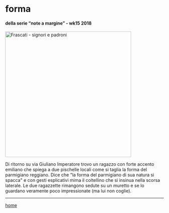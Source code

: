 ﻿﻿
# forma  

#### della serie “note a margine” - wk15 2018  
<img src="https://drive.google.com/uc?id=11vtMxV8HOe8hZazCxf9I9vs0fDtShvtX" alt="Frascati - signori e padroni" width="400">   
<!--- interarete006.png --->  

Di ritorno su via Giuliano Imperatore trovo un ragazzo con forte accento emiliano che spiega a due pischelle locali come si taglia la forma del parmigiano reggiano. Dice che "la forma del parmigiano di sua natura si spacca" e con gesti esplicativi mima il coltellino che si insinua nella scorsa laterale. Le due ragazzette rimangono sedute su un muretto e se lo guardano veramente poco impressionate (ma lui non coglie).  

---  
[home](/interarete.md)